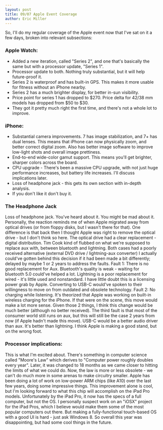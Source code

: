 ```yaml
---
layout: post
title: 09/07 Apple Event Coverage
author: Eric Miller
---
```

So, I'll do my regular coverage of the Apple event now that I've sat on it a few days, broken into relevant subsections:

### Apple Watch:

* Added a new iteration, called "Series 2", and one that's basically the same but with a processor update, "Series 1".
* Processor update to both. Nothing truly substantial, but it will help future-proof it.
* Series 2 is waterproof and has built-in GPS. This makes it more usable for fitness without an iPhone nearby.
* Series 2 has a much brighter display, for better in-sun visibility.
* Price point for series 1 has dropped to $270. Price delta for 42/38 mm models has dropped from $50 to $30.
* They got it pretty much right the first time, and there's not a whole lot to improve.

### iPhone:

* Substantial camera improvements. 7 has image stabilization, and 7+ has dual lenses. This means that iPhone can now physically zoom, and better correct digital zoom. Also has better image software to improve low-light shots and overall image prettiness.
* End-to-end wide-color gamut support. This means you'll get brighter, sharper colors across the board.
* CPU upgrade - There's been a massive CPU upgrade, with not just huge performance increases, but battery life increases. I'll discuss implications later.
* Loss of headphone jack - this gets its own section with in-depth analysis.
* If you don't like it don't buy it.

### The Headphone Jack

Loss of headphone jack. You've heard about it. You might be mad about it. Personally, the reaction reminds me of when Apple migrated away from optical drives (or from floppy disks, but I wasn't there for that). One difference is that back then I thought Apple was right to remove the optical drive - but I don't think so here. The optical drive had a clear replacement - digital distribution. Tim Cook kind of flubbed on what we're supposed to replace aux with, between bluetooth and lightning. Both cases had a poorly received alternative (external DVD drive / lightning-aux converter) I actually could've gotten behind this decision if it had been made a bit differently; delayed by maybe 1 or 2 years to address the faults. Fault 1: There is no good replacement for Aux. Bluetooth's quality is weak - waiting for bluetooth 5.0 could've helped a lot. Lightning is a poor replacement for wired - it's little used and nonstandard. I have little doubt this is a licensing power grab by Apple. Converting to USB-C would've spoken to their willingness to move on from outdated and obsolete technology. Fault 2: No charging while listening. It's theorized that Apple was working on built-in wireless charging for the iPhone. If that were on the scene, this move would make a lot more sense. Given those 2 things, I think this change would be much better (although no better received). The third fault is that most of the consumer world still runs on aux, but this will still be the case 2 years from now (if Apple hadn't made this move). USB-C would be a better audio driver than aux. It's better than lightning. I think Apple is making a good stand, but on the wrong foot.

### Processor implications:

This is what I'm excited about. There's something in computer science called "Moore's Law" which derives to "Computer power roughly doubles every year". Later, it was changed to 18 months as we came closer to hitting the limits of what we could do. Now, the law is more or less obsolete - we can't do much more in some arenas to make circuitry smaller. Apple has been doing a lot of work on low-power ARM chips (like A10) over the last few years, doing some impressive things. This improvement alone is cool, but I'm looking forward to what this chip will accomplish on the iPad Pro models. Unfortunately by the iPad Pro, it now has the specs of a full computer, but not the OS. I personally suspect work on an "iOSX" project for the iPad Pros, which I believe would make them some of the most popular computers out there. But making a fully-functional touch-based OS with a good UI is hard - just ask Windows 8.
So overall this year was disappointing, but had some cool things in the future.
